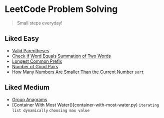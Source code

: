 # LeetCode Problem Solving

> Small steps everyday!

## Liked Easy
- [Valid Parentheses](valid-parentheses.py)
- [Check if Word Equals Summation of Two Words](check-if-word-equals-summation-of-two-words.py)
- [Longest Common Prefix](longest-common-prefix.py)
- [Number of Good Pairs](number-of-good-pairs.py)
- [How Many Numbers Are Smaller Than the Current Number](how-many-numbers-are-smaller-than-the-current-number.py) `sort`

## Liked Medium
- [Group Anagrams](group-anagrams.py)
- [Container With Most Water()]container-with-most-water.py) `iterating list dynamically` `choosing max value`
<!-- 
TODO:
- MUST! https://leetcode.com/problems/minimum-number-of-operations-to-move-all-balls-to-each-box/
- https://leetcode.com/problems/reverse-string/

map() https://www.geeksforgeeks.org/python-map-function/
-->